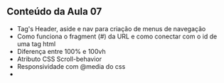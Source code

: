 ## Conteúdo da Aula 07

- Tag's Header, aside e nav para criação de menus de navegação
- Como funciona o fragment (#) da URL e como conectar com o id de uma tag html
- Diferença entre 100% e 100vh 
- Atributo CSS Scroll-behavior 
- Responsividade com @media do css
- 

